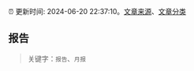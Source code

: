 :alarm_clock: 更新时间: 2024-06-20 22:37:10。[文章来源](/README.md)、[文章分类](/TAGS.md)

## 报告


> 关键字：`报告`、`月报`



